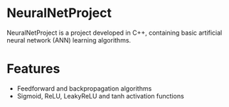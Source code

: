 # NeuralNetProject
NeuralNetProject is a project developed in C++, containing basic artificial neural network (ANN) learning algorithms. 

# Features
- Feedforward and backpropagation algorithms
- Sigmoid, ReLU, LeakyReLU and tanh activation functions